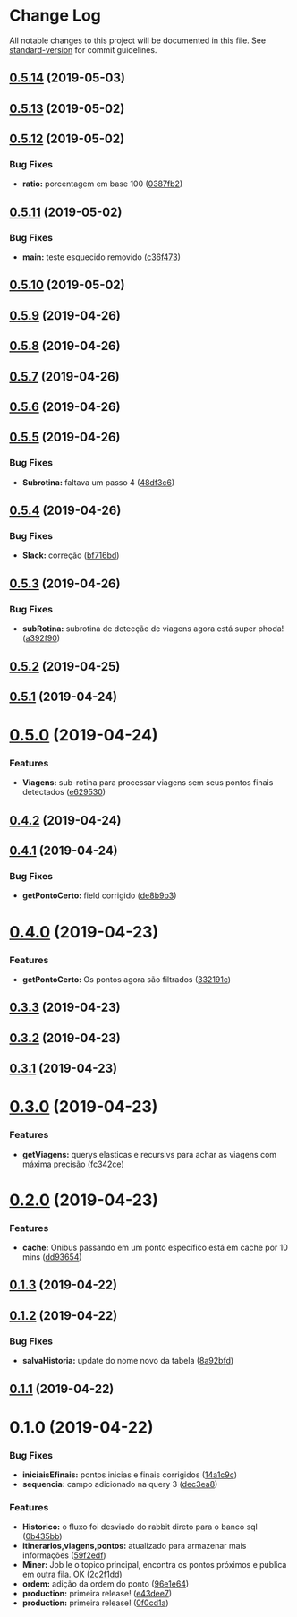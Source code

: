 # Change Log

All notable changes to this project will be documented in this file. See [standard-version](https://github.com/conventional-changelog/standard-version) for commit guidelines.

## [0.5.14](https://gitlab.es.gov.br/espm/Transcol-Online/Realtime/miner/compare/v0.5.13...v0.5.14) (2019-05-03)



## [0.5.13](https://gitlab.es.gov.br/espm/Transcol-Online/Realtime/miner/compare/v0.5.12...v0.5.13) (2019-05-02)



## [0.5.12](https://gitlab.es.gov.br/espm/Transcol-Online/Realtime/miner/compare/v0.5.11...v0.5.12) (2019-05-02)


### Bug Fixes

* **ratio:** porcentagem em base 100 ([0387fb2](https://gitlab.es.gov.br/espm/Transcol-Online/Realtime/miner/commit/0387fb2))



## [0.5.11](https://gitlab.es.gov.br/espm/Transcol-Online/Realtime/miner/compare/v0.5.10...v0.5.11) (2019-05-02)


### Bug Fixes

* **main:** teste esquecido removido ([c36f473](https://gitlab.es.gov.br/espm/Transcol-Online/Realtime/miner/commit/c36f473))



## [0.5.10](https://gitlab.es.gov.br/espm/Transcol-Online/Realtime/miner/compare/v0.5.9...v0.5.10) (2019-05-02)



## [0.5.9](https://gitlab.es.gov.br/espm/Transcol-Online/Realtime/miner/compare/v0.5.8...v0.5.9) (2019-04-26)



## [0.5.8](https://gitlab.es.gov.br/espm/Transcol-Online/Realtime/miner/compare/v0.5.7...v0.5.8) (2019-04-26)



## [0.5.7](https://gitlab.es.gov.br/espm/Transcol-Online/Realtime/miner/compare/v0.5.6...v0.5.7) (2019-04-26)



## [0.5.6](https://gitlab.es.gov.br/espm/Transcol-Online/Realtime/miner/compare/v0.5.5...v0.5.6) (2019-04-26)



## [0.5.5](https://gitlab.es.gov.br/espm/Transcol-Online/Realtime/miner/compare/v0.5.4...v0.5.5) (2019-04-26)


### Bug Fixes

* **Subrotina:** faltava um passo 4 ([48df3c6](https://gitlab.es.gov.br/espm/Transcol-Online/Realtime/miner/commit/48df3c6))



## [0.5.4](https://gitlab.es.gov.br/espm/Transcol-Online/Realtime/miner/compare/v0.5.3...v0.5.4) (2019-04-26)


### Bug Fixes

* **Slack:** correção ([bf716bd](https://gitlab.es.gov.br/espm/Transcol-Online/Realtime/miner/commit/bf716bd))



## [0.5.3](https://gitlab.es.gov.br/espm/Transcol-Online/Realtime/miner/compare/v0.5.2...v0.5.3) (2019-04-26)


### Bug Fixes

* **subRotina:** subrotina de detecção de viagens agora está super phoda! ([a392f90](https://gitlab.es.gov.br/espm/Transcol-Online/Realtime/miner/commit/a392f90))



## [0.5.2](https://gitlab.es.gov.br/espm/Transcol-Online/Realtime/miner/compare/v0.5.1...v0.5.2) (2019-04-25)



## [0.5.1](https://gitlab.es.gov.br/espm/Transcol-Online/Realtime/miner/compare/v0.5.0...v0.5.1) (2019-04-24)



# [0.5.0](https://gitlab.es.gov.br/espm/Transcol-Online/Realtime/miner/compare/v0.4.2...v0.5.0) (2019-04-24)


### Features

* **Viagens:** sub-rotina para processar viagens sem seus pontos finais detectados ([e629530](https://gitlab.es.gov.br/espm/Transcol-Online/Realtime/miner/commit/e629530))



## [0.4.2](https://gitlab.es.gov.br/espm/Transcol-Online/Realtime/miner/compare/v0.4.1...v0.4.2) (2019-04-24)



## [0.4.1](https://gitlab.es.gov.br/espm/Transcol-Online/Realtime/miner/compare/v0.4.0...v0.4.1) (2019-04-24)


### Bug Fixes

* **getPontoCerto:** field corrigido ([de8b9b3](https://gitlab.es.gov.br/espm/Transcol-Online/Realtime/miner/commit/de8b9b3))



# [0.4.0](https://gitlab.es.gov.br/espm/Transcol-Online/Realtime/miner/compare/v0.3.3...v0.4.0) (2019-04-23)


### Features

* **getPontoCerto:** Os pontos agora são filtrados ([332191c](https://gitlab.es.gov.br/espm/Transcol-Online/Realtime/miner/commit/332191c))



## [0.3.3](https://gitlab.es.gov.br/espm/Transcol-Online/Realtime/miner/compare/v0.3.2...v0.3.3) (2019-04-23)



## [0.3.2](https://gitlab.es.gov.br/espm/Transcol-Online/Realtime/miner/compare/v0.3.1...v0.3.2) (2019-04-23)



## [0.3.1](https://gitlab.es.gov.br/espm/Transcol-Online/Realtime/miner/compare/v0.3.0...v0.3.1) (2019-04-23)



# [0.3.0](https://gitlab.es.gov.br/espm/Transcol-Online/Realtime/miner/compare/v0.2.0...v0.3.0) (2019-04-23)


### Features

* **getViagens:** querys elasticas e recursivs para achar as viagens com máxima precisão ([fc342ce](https://gitlab.es.gov.br/espm/Transcol-Online/Realtime/miner/commit/fc342ce))



# [0.2.0](https://gitlab.es.gov.br/espm/Transcol-Online/Realtime/miner/compare/v0.1.3...v0.2.0) (2019-04-23)


### Features

* **cache:** Onibus passando em um ponto especifico está em cache por 10 mins ([dd93654](https://gitlab.es.gov.br/espm/Transcol-Online/Realtime/miner/commit/dd93654))



## [0.1.3](https://gitlab.es.gov.br/espm/Transcol-Online/Realtime/miner/compare/v0.1.2...v0.1.3) (2019-04-22)



## [0.1.2](https://gitlab.es.gov.br/espm/Transcol-Online/Realtime/miner/compare/v0.1.1...v0.1.2) (2019-04-22)


### Bug Fixes

* **salvaHistoria:** update do nome novo da tabela ([8a92bfd](https://gitlab.es.gov.br/espm/Transcol-Online/Realtime/miner/commit/8a92bfd))



## [0.1.1](https://gitlab.es.gov.br/espm/Transcol-Online/Realtime/miner/compare/v0.1.0...v0.1.1) (2019-04-22)



# 0.1.0 (2019-04-22)


### Bug Fixes

* **iniciaisEfinais:** pontos inicias e finais corrigidos ([14a1c9c](https://gitlab.es.gov.br/espm/Transcol-Online/Realtime/miner/commit/14a1c9c))
* **sequencia:** campo adicionado na query 3 ([dec3ea8](https://gitlab.es.gov.br/espm/Transcol-Online/Realtime/miner/commit/dec3ea8))


### Features

* **Historico:** o fluxo foi desviado do rabbit direto para o banco sql ([0b435bb](https://gitlab.es.gov.br/espm/Transcol-Online/Realtime/miner/commit/0b435bb))
* **itinerarios,viagens,pontos:** atualizado para armazenar mais informações ([59f2edf](https://gitlab.es.gov.br/espm/Transcol-Online/Realtime/miner/commit/59f2edf))
* **Miner:** Job le o topico principal, encontra os pontos próximos e publica em outra fila. OK ([2c2f1dd](https://gitlab.es.gov.br/espm/Transcol-Online/Realtime/miner/commit/2c2f1dd))
* **ordem:** adição da ordem do ponto ([96e1e64](https://gitlab.es.gov.br/espm/Transcol-Online/Realtime/miner/commit/96e1e64))
* **production:** primeira release! ([e43dee7](https://gitlab.es.gov.br/espm/Transcol-Online/Realtime/miner/commit/e43dee7))
* **production:** primeira release! ([0f0cd1a](https://gitlab.es.gov.br/espm/Transcol-Online/Realtime/miner/commit/0f0cd1a))
